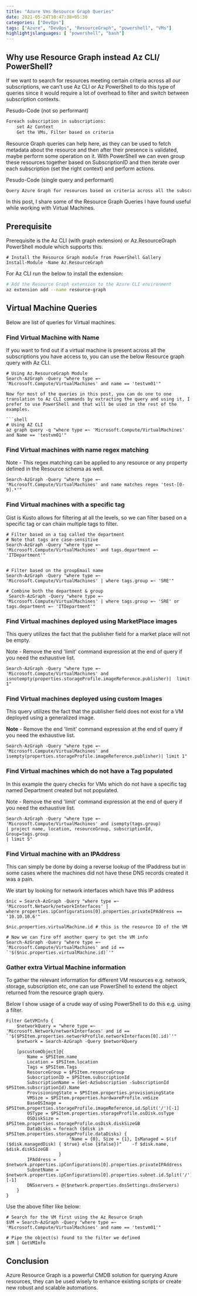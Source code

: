 ```yaml
---
title: "Azure Vms Resource Graph Queries"
date: 2021-05-24T10:47:38+05:30
categories: ["DevOps"]
tags: ["Azure", "DevOps", "ResourceGraph", "powershell", "VMs"]
highlightjslanguages: [ "powershell", "bash"]
---
```


## Why use Resource Graph instead Az CLI/ PowerShell?

If we want to search for resources meeting certain criteria across all our subscriptions, we can't use Az CLI or Az PowerShell to do this type of queries since it would require a lot of overhead to filter and switch between subscription contexts.

Pesudo-Code (not so performant)

```txt
Foreach subscription in subscriptions:
    set Az Context
    Get the VMs, Filter based on criteria
```

Resource Graph queries can help here, as they can be used to fetch metadata about the resource and then after their presence is validated, maybe perform some operation on it. With PowerShell we can even group these resources together based on SubscriptionID and then iterate over each subscription (set the right context) and perform actions.

Pesudo-Code (single query and performant)

```txt
Query Azure Graph for resources based on criteria across all the subscriptions
```

In this post, I share some of the Resource Graph Queries I have found useful while working with Virtual Machines.

## Prerequisite

Prerequisite is the Az CLI (with graph extension) or Az.ResourceGraph PowerShell module which supports this.

```pwsh
# Install the Resource Graph module from PowerShell Gallery
Install-Module -Name Az.ResourceGraph
```

For Az CLI run the below to install the extension:

```bash
# Add the Resource Graph extension to the Azure CLI environment
az extension add --name resource-graph
```

## Virtual Machine Queries

Below are list of queries for Virtual machines.

### Find Virtual Machine with Name

If you want to find out if a virtual machine is present across all the subscriptions you have access to, you can use the below Resource graph query with Az CLI.

```pwsh
# Using Az.ResourceGraph Module
Search-AzGraph -Query "where type =~ 'Microsoft.Compute/VirtualMachines' and name == 'testvm01'"

Now for most of the queries in this post, you can do one to one translation to Az CLI commands by extracting the query and using it, I prefer to use PowerShell and that will be used in the rest of the examples.

```shell
# Using AZ CLI
az graph query -q "where type =~ 'Microsoft.Compute/VirtualMachines' and Name == 'testvm01'"
```

### Find Virtual machines with name regex matching

Note - This regex matching can be applied to any resource or any property defined in the Resource schema as well.

```pwsh
Search-AzGraph -Query "where type =~ 'Microsoft.Compute/VirtualMachines' and name matches regex 'test-[0-9].*'"
```

### Find Virtual machines with a specific tag

Gist is Kusto allows for filtering at all the levels, so we can filter based on a specific tag or can chain multiple tags to filter.

```pwsh
# Filter based on a tag called the department
# Note that tags are case-sensitive
Search-AzGraph -Query "where type =~ 'Microsoft.Compute/VirtualMachines' and tags.department =~ 'ITDepartment'"
 
 
# Filter based on the groupEmail name
Search-AzGraph -Query "where type =~ 'Microsoft.Compute/VirtualMachines' | where tags.group =~ 'SRE'"
 
# Combine both the department & group
 Search-AzGraph -Query "where type =~ 'Microsoft.Compute/VirtualMachines' | where tags.group =~ 'SRE' or tags.department =~ 'ITDepartment'"
 ```

### Find Virtual machines deployed using MarketPlace images

This query utilizes the fact that the publisher field for a market place will not be empty.

Note - Remove the end 'limit' command expression at the end of query if you need the exhaustive list.

```pwsh
Search-AzGraph -Query "where type =~ 'Microsoft.Compute/VirtualMachines' and isnotempty(properties.storageProfile.imageReference.publisher)|  limit 1"
```

### Find Virtual machines deployed using custom Images

This query utilizes the fact that the publisher field does not exist for a VM deployed using a generalized image.

**Note** - Remove the end 'limit' command expression at the end of query if you need the exhaustive list.

```pwsh
Search-AzGraph -Query "where type =~ 'Microsoft.Compute/VirtualMachines' and isempty(properties.storageProfile.imageReference.publisher)| limit 1"
```

### Find Virtual machines which do not have a Tag populated

In this example the query checks for VMs which do not have a specific tag named Department created but not populated.

Note - Remove the end 'limit' command expression at the end of query if you need the exhaustive list.

```pwsh
Search-AzGraph -Query "where type =~ 'Microsoft.Compute/VirtualMachines' and isempty(tags.group)
| project name, location, resourceGroup, subscriptionId, Group=tags.group
| limit 5"
```

### Find Virtual machine with an IPAddress

This can simply be done by doing a reverse lookup of the IPaddress but in some cases where the machines did not have these DNS records created it was a pain.

We start by looking for network interfaces which have this IP address

```pwsh
$nic = Search-AzGraph -Query "where type =~ 'Microsoft.Network/networkInterfaces' |
where properties.ipConfigurations[0].properties.privateIPAddress == '10.10.10.6'"
 
$nic.properties.virtualMachine.id # this is the resource ID of the VM
 
# Now we can fire off another query to get the VM info
Search-AzGraph -Query "where type =~ 'Microsoft.Compute/VirtualMachines' and id == `'$($nic.properties.virtualMachine.id)`'"
```

### Gather extra Virtual Machine information

To gather the relevant information for different VM resources e.g. network, storage, subscription etc, one can use PowerShell to extend the object returned from the resource graph query.

Below I show usage of a crude way of using PowerShell to do this e.g. using a filter.

```pwsh
Filter GetVMInfo {
    $networkQuery = "where type =~ 'Microsoft.Network/networkInterfaces' and id == `'$($PSItem.properties.networkProfile.networkInterfaces[0].id)`'"
    $network = Search-AzGraph -Query $networkQuery
  
    [pscustomObject]@{
        Name = $PSItem.name
        Location = $PSItem.location
        Tags = $PSItem.Tags
        ResourceGroup = $PSItem.resourceGroup
        SubscriptionID = $PSItem.subscriptionId
        SubscriptionName = (Get-AzSubscription -SubscriptionId $PSItem.subscriptionId).Name
        ProvisioningState = $PSItem.properties.provisioningState
        VMSize = $PSItem.properties.hardwareProfile.vmSize
        BaseOSImage = $PSItem.properties.storageProfile.imageReference.id.Split('/')[-1]
        OSType = $PSItem.properties.storageProfile.osDisk.osType
        OSDiskSize = $PSItem.properties.storageProfile.osDisk.diskSizeGB
        DataDisks = foreach ($disk in $PSItem.properties.storageProfile.dataDisks) {
                        "Name = {0}, Size = {1}, IsManaged = $(if ($disk.managedDisk) { $true} else {$false})"    -f $disk.name, $disk.diskSizeGB
                    }
        IPAddress = $network.properties.ipConfigurations[0].properties.privateIPAddress
        SubnetName = $network.properties.ipConfigurations[0].properties.subnet.id.Split('/')[-1]
        DNSservers = @($network.properties.dnsSettings.dnsServers)
    }
}
```

Use the above filter like below:

```pwsh
# Search for the VM first using the Az Resurce Graph
$VM = Search-AzGraph -Query "where type =~ 'Microsoft.Compute/VirtualMachines' and name == 'testvm01'"

# Pipe the object(s) found to the filter we defined
$VM | GetVMInfo
```

## Conclusion

Azure Resource Graph is a powerful CMDB solution for querying Azure resources, they can be used wisely to enhance existing scripts or create new robust and scalable automations.
